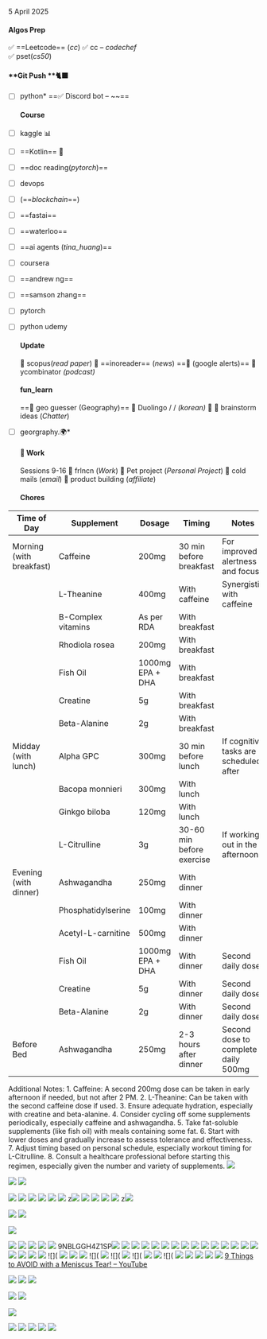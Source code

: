 5 April 2025

#### **Algos Prep**

✅ ==Leetcode== (_cc_) ✅ cc – _codechef_  
✅ pset(_cs50_)

#### **Git Push **🐈‍⬛

-   [ ] python* ==✅ Discord bot – ~~==
    
    #### **Course**
    
-   [ ] kaggle 📊
    
-   [ ] ==Kotlin== 📱
    
-   [ ] ==doc reading(_pytorch_)==
    
-   [ ] devops
    
-   [ ] (==_blockchain_==)
    
-   [ ] ==fastai==
    
-   [ ] ==waterloo==
    
-   [ ] ==ai agents (_tina_huang_)==
    
-   [ ] coursera
    
-   [ ] ==andrew ng==
    
-   [ ] ==samson zhang==
    
-   [ ] pytorch
    
-   [ ] python udemy
    
    #### **Update**
    
    🔳 scopus(_read paper_) 🔳 ==inoreader== (_news_) ==🔳 (google alerts)== 🔳 ycombinator _(podcast)_
    
    #### **fun_learn**
    
    ==🔳 geo guesser (Geography)== 🔳 Duolingo / / _(korean)_ 🔳 🧠 brainstorm ideas (_Chatter_)
    
-   [ ] georgraphy.🌍*
    
    #### **💼 Work**
    
    Sessions 9-16 🔳 frlncn (_Work_) 🔳 Pet project (_Personal Project_) 🔳 cold mails (_email_) 🔳 product building (_affiliate_)
    
    #### **Chores**
    

| Time of Day | Supplement | Dosage | Timing | Notes |
| --- | --- | --- | --- | --- |
| Morning (with breakfast) | Caffeine | 200mg | 30 min before breakfast | For improved alertness and focus |
|     | L-Theanine | 400mg | With caffeine | Synergistic with caffeine |
|     | B-Complex vitamins | As per RDA | With breakfast |     |
|     | Rhodiola rosea | 200mg | With breakfast |     |
|     | Fish Oil | 1000mg EPA + DHA | With breakfast |     |
|     | Creatine | 5g  | With breakfast |     |
|     | Beta-Alanine | 2g  | With breakfast |     |
| Midday (with lunch) | Alpha GPC | 300mg | 30 min before lunch | If cognitive tasks are scheduled after |
|     | Bacopa monnieri | 300mg | With lunch |     |
|     | Ginkgo biloba | 120mg | With lunch |     |
|     | L-Citrulline | 3g  | 30-60 min before exercise | If working out in the afternoon |
| Evening (with dinner) | Ashwagandha | 250mg | With dinner |     |
|     | Phosphatidylserine | 100mg | With dinner |     |
|     | Acetyl-L-carnitine | 500mg | With dinner |     |
|     | Fish Oil | 1000mg EPA + DHA | With dinner | Second daily dose |
|     | Creatine | 5g  | With dinner | Second daily dose |
|     | Beta-Alanine | 2g  | With dinner | Second daily dose |
| Before Bed | Ashwagandha | 250mg | 2-3 hours after dinner | Second dose to complete daily 500mg |

Additional Notes: 1. Caffeine: A second 200mg dose can be taken in early afternoon if needed, but not after 2 PM. 2. L-Theanine: Can be taken with the second caffeine dose if used. 3. Ensure adequate hydration, especially with creatine and beta-alanine. 4. Consider cycling off some supplements periodically, especially caffeine and ashwagandha. 5. Take fat-soluble supplements (like fish oil) with meals containing some fat. 6. Start with lower doses and gradually increase to assess tolerance and effectiveness. 7. Adjust timing based on personal schedule, especially workout timing for L-Citrulline. 8. Consult a healthcare professional before starting this regimen, especially given the number and variety of supplements. ![](https://i.imgur.com/VpdwCax.png)

![](https://i.imgur.com/zPc2Jaf.png) ![](https://i.imgur.com/2EJx1Ca.png)

![](https://i.imgur.com/iitai7n.png) ![](https://i.imgur.com/KjO7BU7.png) ![](https://i.imgur.com/PCfETda.png) ![](https://i.imgur.com/EHAGkZS.png) ![](https://i.imgur.com/LDDcKch.png) ![](https://i.imgur.com/lYI70Jq.png) z![](https://i.imgur.com/hOLsf0T.png) ![](https://i.imgur.com/yWcEu8P.png) ![](https://i.imgur.com/Z9uQ0xP.png) ![](https://i.imgur.com/AkrWU4l.png) ![](https://i.imgur.com/dS0KWZR.png) z![](https://i.imgur.com/Wa4NxOd.png)

![](https://i.imgur.com/HOUWXcn.png) ![](https://i.imgur.com/HPb5rYu.png)

![](https://i.imgur.com/NN0Loec.png)

![](https://i.imgur.com/z4mIbD2.png) ![](https://i.imgur.com/oanvGdr.png) ![](https://i.imgur.com/F7RLieS.png) ![](https://i.imgur.com/APrdCK9.png) ![](https://i.imgur.com/NVbpN0H.jpeg) 9NBLGGH4Z1SP![](https://i.imgur.com/JhfAd99.png) ![](https://i.imgur.com/fLKmrXS.jpeg) ![](https://i.imgur.com/Pir8GuL.jpeg) ![](https://i.imgur.com/NI0873D.jpeg) ![](https://i.imgur.com/4525Zl6.jpeg) ![](https://i.imgur.com/yel7u90.jpeg) ![](https://i.imgur.com/cZNS7g5.jpeg) ![](https://i.imgur.com/bWWLny3.jpeg) ![](https://i.imgur.com/H1T4s9d.jpeg) ![](https://i.imgur.com/yJq7j4n.png) ![](https://i.imgur.com/MdOk3en.png) ![](https://i.imgur.com/YIypFJ1.png) ![](https://i.imgur.com/7AfuM2X.png) ![](https://i.imgur.com/0zgS2F4.png) ![](https://i.imgur.com/qaW27cn.png) ![](https://i.imgur.com/sUsvHEK.png) ![](https://i.imgur.com/jJZM0Hj.png) ![](https://i.imgur.com/nEnAx0P.png) ![](https://i.imgur.com/XW0DyRd.png) ![]( ![](https://i.imgur.com/7D10FG8.png) ![](https://i.imgur.com/Dnvlp8D.png) ![](https://i.imgur.com/FsC2CDE.png) ![]( ![](https://i.imgur.com/nhKn9wb.png) ![]( ![](https://i.imgur.com/B4MaO8F.png) ![]( ![](https://i.imgur.com/CIbCkHz.png) ![](https://i.imgur.com/Al0zYsL.png) ![]( ![](https://i.imgur.com/S5wPP45.png) ![](https://i.imgur.com/OO1F0KV.png) ![](https://i.imgur.com/Yrfqu3W.png) ![](https://i.imgur.com/GY8DX87.png) ![](https://i.imgur.com/R8F3Yt7.png) [9 Things to AVOID with a Meniscus Tear! – YouTube](https://m.youtube.com/watch?v=HJDR_HLXkeg)

![](https://i.imgur.com/Mvnb3AI.jpeg) ![](https://i.imgur.com/4b9n8Uf.png) ![](https://i.imgur.com/OAMDAow.jpeg)

![](https://i.imgur.com/L3X4pBR.png) ![](https://i.imgur.com/oS8zBme.png)

![](https://i.imgur.com/B5H2vBT.jpeg)

![](https://i.imgur.com/ViG4FNI.png) ![](https://i.imgur.com/DvTR7HP.png) ![](https://i.imgur.com/qoMrweU.png) ![](https://i.imgur.com/hUNf47J.png) ![](https://i.imgur.com/qDYM3rm.png)